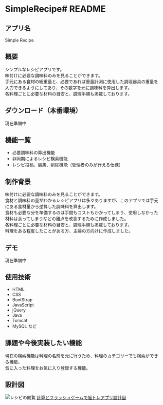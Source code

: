 # SimpleRecipe# README

## アプリ名
Simple Recipe

## 概要
シンプルなレシピアプリです。  
味付けに必要な調味料のみを見ることができます。  
手元にある食材の総重量と、必要であれば重量計測に使用した調理器具の重量を入力できるようにしてあり、その数字を元に調味料を算出します。  
各料理ごとに必要な材料の目安と、調理手順も掲載しております。  

## ダウンロード（本番環境）
現在準備中

## 機能一覧
* 必要調味料の算出機能
* 非同期によるレシピ検索機能
* レシピ投稿、編集、削除機能（管理者のみが行える仕様）

## 制作背景
味付けに必要な調味料のみを見ることができます。  
食材と調味料の量がわかるレシピアプリは多々ありますが、このアプリでは手元にある食材量から逆算した調味料を算出します。  
食材も必要な分を準備するのは手間もコストもかかってしまう、使用しなかった材料は余ってしまうなどの難点を改善するために作成しました。  
各料理ごとに必要な材料の目安と、調理手順も掲載しております。  
料理をある程度したことがある方、主婦の方向けに作成しました。

## デモ
現在準備中

## 使用技術
* HTML
* CSS
* BootStrap
* JavaScript
* jQuery
* Java
* Tomcat
* MySQL など

## 課題や今後実装したい機能
現在の検索機能は料理の名前を元に行うため、料理のカテゴリーでも検索ができる機能。  
気に入った料理をお気に入り登録する機能。

## 設計図
![レシピの閲覧](https://user-images.githubusercontent.com/63286009/99470158-9742e700-2987-11eb-8dff-ede3a7623019.png)
[計算とフラッシュゲームで脳トレアプリ設計図](https://gyazo.com/658ffe24efab97ebd94fb196efb6e8fd)

